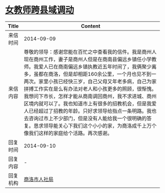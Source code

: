 # [女教师跨县域调动](http://www.shangluo.gov.cn/zmhd/ldxxxx.jsp?urltype=leadermail.LeaderMailContentUrl&wbtreeid=1112&leadermailid=2696)

| Title |                                                                                                                                                           Content                                                                                                                                                           |
|:-----:|-----------------------------------------------------------------------------------------------------------------------------------------------------------------------------------------------------------------------------------------------------------------------------------------------------------------------------|
| 来信时间  | 2014-09-09                                                                                                                                                                                                                                                                                                                  |
| 来信内容  | 尊敬的领导：感谢您能在百忙之中查看我的信件。我是商州人现在商州工作，妻子是商州人但是在商南县偏远乡镇任小学教师。我爱人已在商南偏远乡镇执教近五年时间了，我俩聚少离多，虽都在商洛，但是却相距160余公里，一个月也见不到一两次。家里小孩已经快三岁，自己父母又年老多病，自己为家拼搏工作实在是么有办法对老人和小孩更多的照顾，很惭愧。我想问下市长，怎样才能从商南调回商州，我不求进城、商州区境内就可以了。我也知道市上有很多的招教机会，但是我爱人已经超过了招教的年龄。只好求领导给指点一条明路。我也去咨询过市上不少部门，但是没有人能给我一个很明确的答复。恳求领导能关心下我们这个小小的家，为商洛成千上万个像我们这样的家庭给个活路。再次感谢。 |
| 回复时间  | 2014-09-10                                                                                                                                                                                                                                                                                                                  |
| 回复内容  | -                                                                                                                                                                                                                                                                                                                           |
| 回复机构  | [商洛市人社局](../../category/agencies/商洛市人社局.md)                                                                                                                                                                                                                                                                                 |